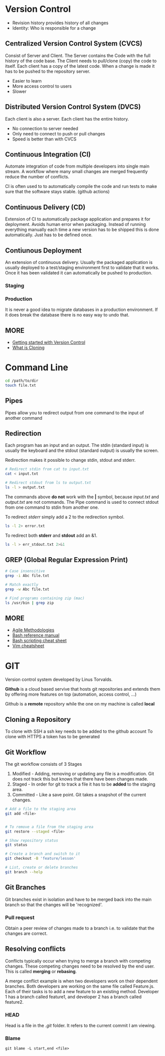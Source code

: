 # Version Control

* Revision history provides history of all changes
* Identity: Who is responsible for a change

## Centralized Version Control System (CVCS)

Consist of Server and Client. The Server contains the Code with the full history of the code base. The Client needs to pull/clone (copy) the code to itself. Each client has a copy of the latest code. When a change is made it has to be pushed to the repository server. 

* Easier to learn
* More access control to users
* Slower

## Distributed Version Control System (DVCS)

Each client is also a server. Each client has the entire history.

* No connection to server needed
* Only need to connect to push or pull changes
* Speed is better than with CVCS

## Continuous Integration (CI)

Automate integration of code from multiple developers into single main stream. A workflow where many small changes are merged frequently reduce the number of conflicts. 

CI is often used to to automatically compile the code and run tests to make sure that the software stays stable. (github actions)

## Continuous Delivery (CD)

Extension of CI to automatically package application and prepares it for deployment. Avoids human error when packaging. Instead of running everything manually each time a new version has to be shipped this is done automatically. Just has to be defined once.

## Contiunous Deployment

An extension of continuous delivery. Usually the packaged application is usually deployed to a test/staging environment first to validate that it works. Once it has been validated it can automatically be pushed to production. 

### Staging

### Production

It is never a good idea to migrate databases in a production environment. If it does break the database there is no easy way to undo that.

## MORE
* [Getting started with Version Control](https://git-scm.com/book/en/v2/Getting-Started-About-Version-Control)
* [What is Cloning](https://docs.github.com/en/repositories/creating-and-managing-repositories/cloning-a-repository)


# Command Line

``` bash
cd /path/to/dir
touch file.txt
```

## Pipes

Pipes allow you to redirect output from one command to the input of another command

## Redirection

Each program has an input and an output. The stdin (standard input) is usually the keyboard and the stdout (standard output) is usually the screen. 

Redirection makes it possible to change stdin, stdout and stderr.

``` bash
# Redirect stdin from cat to input.txt
cat < input.txt

# Redirect stdout from ls to output.txt
ls -l > output.txt
```

The commands above **do not** work with the **|** symbol, because *input.txt* and *output.txt* are not commands. The Pipe command is used to connect stdout from one command to stdin from another one. 

To redirect *stderr* simply add a 2 to the redirection symbol.

``` bash
ls -l 2> error.txt
```

To redirect both **stderr** and **stdout** add an &1.

``` bash
ls -l > err_stdout.txt 2>&1
```

## GREP (Global Regular Expression Print)

``` bash
# Case insensitive
grep -i Abc file.txt

# Match exactly
grep -w Abc file.txt

# Find programs containing zip (mac)
ls /usr/bin | grep zip
```

## MORE

* [Agile Methodologies](https://www.planview.com/resources/guide/agile-methodologies-a-beginners-guide/)
* [Bash reference manual](https://www.gnu.org/software/bash/manual/html_node/index.html#SEC_Contents)
* [Bash scripting cheat sheet](https://devhints.io/bash)
* [Vim cheatsheet](https://vim.rtorr.com/)


# GIT

Version control system developed by Linus Torvalds. 

**Github** is a cloud based servive that hosts git repositories and extends them by offering more features on top (automation, access control, ...)

Github is a **remote** repository while the one on my machine is called **local**

## Cloning a Repository

To clone with SSH a ssh key needs to be added to the github account
To clone with HTTPS a token has to be generated

## Git Workflow

The git workflow consists of 3 Stages

1. Modified - Adding, removing or updating any file is a modification. Git does not track this but knows that there have been changes made. 
2. Staged - In order for git to track a file it has to be **added** to the staging area. 
3. Committed - Like a save point. Git takes a snapshot of the current changes. 


``` bash
# Add a file to the staging area
git add <file>


# To remove a file from the staging area
git restore --staged <file>

# Show repository status
git status

# Create a branch and switch to it
git checkout -B 'feature/lesson'

# List, create or delete branches
git branch --help
```

## Git Branches

Git branches exist in isolation and have to be merged back into the main branch so that the changes will be 'recognized'.

### Pull request

Obtain a peer review of changes made to a branch i.e. to validate that the changes are correct. 


## Resolving conflicts

Conflicts typically occur when trying to merge a branch with competing changes. These competing changes need to be resolved by the end user. This is called **merging** or **rebasing**.

A merge conflict example is when two developers work on their dependent branches. Both developers are working on the same file called Feature.js. Each of their tasks is to add a new feature to an existing method. Developer 1 has a branch called feature1, and developer 2 has a branch called feature2. 


### HEAD

Head is a file in the *.git* folder. It refers to the current commit I am viewing. 

### Blame

`git blame -L start,end <file>`




